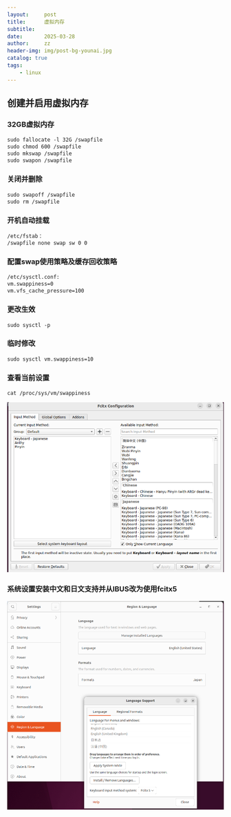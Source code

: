 ```yaml
---
layout:     post
title:      虚拟内存
subtitle:   
date:       2025-03-28
author:     zz
header-img: img/post-bg-younai.jpg
catalog: true
tags:
    - linux
---
```


## 创建并启用虚拟内存
### 32GB虚拟内存
```
sudo fallocate -l 32G /swapfile
sudo chmod 600 /swapfile
sudo mkswap /swapfile
sudo swapon /swapfile
```
### 关闭并删除
```
sudo swapoff /swapfile
sudo rm /swapfile
```
### 开机自动挂载
```
/etc/fstab：
/swapfile none swap sw 0 0
```
### 配置swap使用策略及缓存回收策略
```
/etc/sysctl.conf:
vm.swappiness=0
vm.vfs_cache_pressure=100
```
### 更改生效
```
sudo sysctl -p
```
### 临时修改
```
sudo sysctl vm.swappiness=10
```
### 查看当前设置
```
cat /proc/sys/vm/swappiness
```

![pic](../img/fcitx5_config.png)

### 系统设置安装中文和日文支持并从IBUS改为使用fcitx5

![pic](/img/input_method_config.png)
